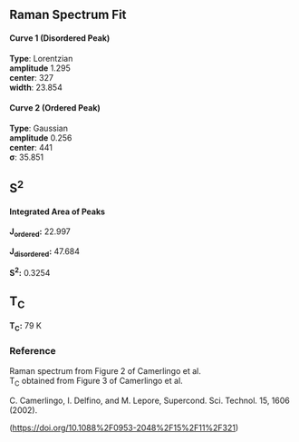 ## Raman Spectrum Fit

#### Curve 1 (Disordered Peak)
**Type**: Lorentzian\
**amplitude** 1.295\
**center**: 327 \
**width**: 23.854

#### Curve 2 (Ordered Peak)
**Type**: Gaussian\
**amplitude** 0.256\
**center**: 441\
**σ**: 35.851



## S<sup>2</sup>

#### Integrated Area of Peaks
**J<sub>ordered</sub>:** 22.997

**J<sub>disordered</sub>:** 47.684

**S<sup>2</sup>:** 0.3254

## T<sub>C</sub>
**T<sub>C</sub>:**  79 K


### Reference
Raman spectrum from Figure 2 of Camerlingo et al.\
T<sub>C</sub> obtained from Figure 3 of Camerlingo et al.


C. Camerlingo, I. Delfino, and M. Lepore, Supercond. Sci. Technol. 15, 1606 (2002).

(https://doi.org/10.1088%2F0953-2048%2F15%2F11%2F321)
